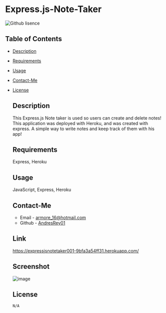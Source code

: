 # Express.js-Note-Taker
![Github lisence](https://img.shields.io/badge/license-none-yellowgreen.svg)
  ## Table of Contents
  * [Description](#description)
  * [Requirements](#requirements)
  * [Usage](#usage)
  * [Contact-Me](#contact-me)
  
* [License](#license)

  ## Description
  This Express.js Note taker is used so users can create and delete notes! This application was deployed with Heroku, and was created with express. A simple way to write notes and keep track of them with his app!
  ## Requirements
  Express, Heroku
  ## Usage
  JavaScript, Express, Heroku
  ## Contact-Me
  * Email - armore_16@hotmail.com
  * Github - [AndresRey01](https://github.com/AndresRey01/)
  ## Link
  https://expressjsnotetaker001-9bfa3a54ff31.herokuapp.com/
  ## Screenshot
    ![image](https://github.com/AndresRey01/SVG-Logo-Maker/assets/140764079/b14a3a8e-29f1-47c5-be21-f88fa8eaf5b4)
  ## License

      N/A  